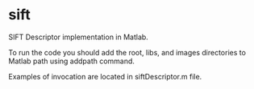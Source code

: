 sift
====

SIFT Descriptor implementation in Matlab. 

To run the code you should add the root, libs, and images directories to Matlab path using addpath command. 

Examples of invocation are located in siftDescriptor.m file. 
